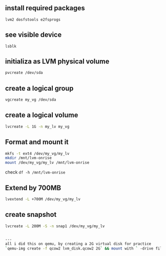 ## install required packages

`lvm2 dosfstools e2fsprogs`

## see visible device

`lsblk`

## initializa as LVM physical volume

```bash
pvcreate /dev/sda
```

## create a logical group

```bash
vgcreate my_vg /dev/sda
```

## create a logical volume

```bash
lvcreate -L 1G -n my_lv my_vg
```

## Format and mount it

```bash
mkfs -t ext4 /dev/my_vg/my_lv
mkdir /mnt/lvm-onrise
mount /dev/my_vg/my_lv /mnt/lvm-onrise
```

check
`df -h /mnt/lvm-onrise`

## Extend by 700MB

```bash
lvextend -L +700M /dev/my_vg/my_lv
```

## create snapshot

```bash
lvcreate -L 200M -S -n snap1 /dev/my_vg/my_lv


---
all i did this on qemu, by creating a 2G virtual disk for practice
`qemu-img create -f qcow2 lvm_disk.qcow2 2G` && mount with ` -drive file=lvm_disk.qcow2,format=qcow2`
```
